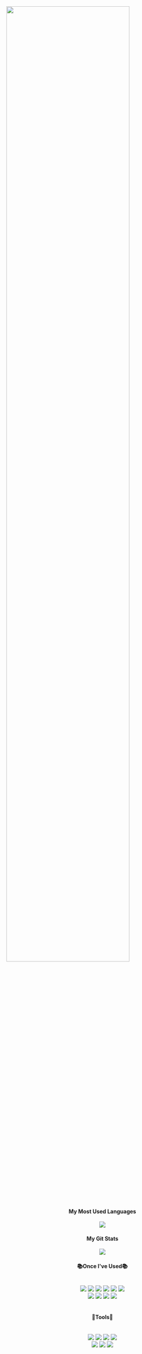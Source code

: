  <!-- ![header](https://capsule-render.vercel.app/api?type=Waving&color=auto&height=200&section=header&text=welcome%20to%20hyunbum's%20github&fontSize=50)

## 📝 Once I've used studying 📝
<div style="display:flex; flex-direction:row;">
   <img src="https://img.shields.io/badge/html5-E34F26?style=flat-square&logo=html5&logoColor=white"> 
    <img src="https://img.shields.io/badge/css-1572B6?style=flat-square&logo=css3&logoColor=white"> 
    <img src="https://img.shields.io/badge/javascript-F7DF1E?style=flat-square&logo=javascript&logoColor=black"> 
   <img src="https://img.shields.io/badge/React-61DAFB?style=flat-square&logo=React&logoColor=black"/>
    <img src="https://img.shields.io/badge/bootstrap-7952B3?style=flat-square&logo=bootstrap&logoColor=white">
   <br>
   <br>
   <img src="https://img.shields.io/badge/Node.js-339933?style=flat-square&logo=Node.js&logoColor=white"/>
 <img src="https://img.shields.io/badge/Express-000000?style=flat-square&logo=Express&logoColor=white"/>
   <img src="https://img.shields.io/badge/MongoDB-47A248?style=flat-square&logo=MongoDB&logoColor=white"/>
   <img src="https://img.shields.io/badge/jQuery-0769AD?style=flat-square&logo=jQuery&logoColor=white"/>
</div>
<br>
<br>

   ## 🛠 Tools 🛠 
<div style="display:flex; flex-direction:row;">
   <img src="https://img.shields.io/badge/Visual Studio Code-007ACC?style=flat-square&logo=Visual Studio Code&logoColor=white"/>
   <img src="https://img.shields.io/badge/Git-F05032?style=flat-square&logo=git&logoColor=white"/>
   <img src="https://img.shields.io/badge/GitHub-181717?style=flat-square&logo=GitHub&logoColor=white"/>
</div><br> -->

<img width="80%" src="https://private-user-images.githubusercontent.com/142865344/294836822-a1d7be04-9bdf-4384-b8d6-0d1a16244878.png?jwt=eyJhbGciOiJIUzI1NiIsInR5cCI6IkpXVCJ9.eyJpc3MiOiJnaXRodWIuY29tIiwiYXVkIjoicmF3LmdpdGh1YnVzZXJjb250ZW50LmNvbSIsImtleSI6ImtleTUiLCJleHAiOjE3MDQ3MDAxMDMsIm5iZiI6MTcwNDY5OTgwMywicGF0aCI6Ii8xNDI4NjUzNDQvMjk0ODM2ODIyLWExZDdiZTA0LTliZGYtNDM4NC1iOGQ2LTBkMWExNjI0NDg3OC5wbmc_WC1BbXotQWxnb3JpdGhtPUFXUzQtSE1BQy1TSEEyNTYmWC1BbXotQ3JlZGVudGlhbD1BS0lBVkNPRFlMU0E1M1BRSzRaQSUyRjIwMjQwMTA4JTJGdXMtZWFzdC0xJTJGczMlMkZhd3M0X3JlcXVlc3QmWC1BbXotRGF0ZT0yMDI0MDEwOFQwNzQzMjNaJlgtQW16LUV4cGlyZXM9MzAwJlgtQW16LVNpZ25hdHVyZT01YTk0YTRhOGVkMzE1MTM4MWFjNWIyOTY0MzE5MzAzZWFlMDZlZWI3ZDI0ZWU4ZDk3NDM0N2FjMjg5OWE3NGFkJlgtQW16LVNpZ25lZEhlYWRlcnM9aG9zdCZhY3Rvcl9pZD0wJmtleV9pZD0wJnJlcG9faWQ9MCJ9.st3YdlkQMHUUsxteU9pDhkHXteltO9GeFXwWsWexdVY"/>

<br>
<div align="center">
<h4 align="center"> My Most Used Languages </h4>
 <a href="https://github.com/Leehyunbum6792" align="center">
   <img align="center" src="https://github-readme-stats.vercel.app/api/top-langs/?username=Leehyunbum6792&layout=compact&show_icons=true&show_owner=true&hide_title=true&theme=vue&hide=Objective%2DC" />
 </a>

<h4 align="center"> My Git Stats </h4>
 <a href="https://github.com/Leehyunbum6792" align="center">
   <img width="{50}" align="center" src="[https://github-readme-stats.vercel.app/api?username=Leehyunbum6792&hide=contribs,prs&hide_title=true&show_icons=true&include_all_commits=true&theme=holi](https://github.com/Leehyunbum6792/Leehyunbum6792/issues/1#issue-2069897192)" />
 </a>

</div>

<!--
**Leehyunbum6792/Leehyunbum6792** is a ✨ _special_ ✨ repository because its `README.md` (this file) appears on your GitHub profile.

Here are some ideas to get you started:

- 🔭 I’m currently working on ...
- 🌱 I’m currently learning ...
- 👯 I’m looking to collaborate on ...
- 🤔 I’m looking for help with ...
- 💬 Ask me about ...
- 📫 How to reach me: ...
- 😄 Pronouns: ...
- ⚡ Fun fact: ...
-->
<div align="center">
<h4>📚Once I've Used📚</h4>
  <br>
<div align="center">
<img src="https://img.shields.io/badge/html5-E34F26.svg?&style=flat-squar&logo=html5&logoColor=white"/>
<img src="https://img.shields.io/badge/css3-1572B6.svg?&style=flat-squar&logo=css3&logoColor=white"/>
<img src="https://img.shields.io/badge/javascript-F7DF1E.svg?&style=flat-squar&logo=javascript&logoColor=white"/>
<img src="https://img.shields.io/badge/sass-FFB13B.svg?&style=flat-squar&logo=sass&logoColor=white"/>
<img src="https://img.shields.io/badge/styledcomponents-DB7093.svg?&style=flat-squar&logo=styledcomponents&logoColor=white"/>
<img src="https://img.shields.io/badge/react-61DAFB.svg?&style=flat-squar&logo=react&logoColor=white"/>
</div>
<div align="center">
<img src="https://img.shields.io/badge/nodedotjs-339933.svg?&style=flat-squar&logo=nodedotjs&logoColor=white"/>
<img src="https://img.shields.io/badge/express-000000.svg?&style=flat-squar&logo=express&logoColor=white"/>
<img src="https://img.shields.io/badge/ejs-B4CA65.svg?&style=flat-squar&logo=ejs&logoColor=white"/>
<img src="https://img.shields.io/badge/mongodb-47A248.svg?&style=flat-squar&logo=mongodb&logoColor=white"/>
</div>
</div>
<br>
<div align="center">
<h4>📎Tools📎</h4>
  <br>
<div align="center">
<img src="https://img.shields.io/badge/visualstudiocode-007ACC.svg?&style=flat-squar&logo=visualstudiocode&logoColor=white"/>
<img src="https://img.shields.io/badge/git-F05032.svg?&style=flat-squar&logo=git&logoColor=white"/>
<img src="https://img.shields.io/badge/github-181717.svg?&style=flat-squar&logo=github&logoColor=white"/>
<img src="https://img.shields.io/badge/notion-44C1C5.svg?&style=flat-squar&logo=notion&logoColor=black"/>
  <br>
<img src="https://img.shields.io/badge/figma-F24E1E.svg?&style=flat-squar&logo=figma&logoColor=white"/>
<img src="https://img.shields.io/badge/adobephotoshop-31A8FF.svg?&style=flat-squar&logo=adobephotoshop&logoColor=white"/>
<img src="https://img.shields.io/badge/adobeillustrator-FF9A00.svg?&style=flat-squar&logo=adobeillustrator&logoColor=white"/>
</div>
</div>

<br>


